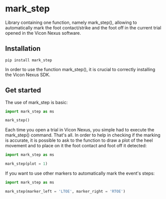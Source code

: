 # mark_step

Library containing one function, namely mark_step(), allowing to automatically mark the foot contact/strike and the foot off in the current trial opened in the Vicon Nexus software.

## Installation

    pip install mark_step

In order to use the function mark_step(), it is crucial to correctly installing the Vicon Nexus SDK.

## Get started

The use of mark_step is basic:

``` python
import mark_step as ms

mark_step()
```

Each time you open a trial in Vicon Nexus, you simple had to execute the mark_step() command. That's all.
In order to help in checking if the marking is accurate, it is possible to ask to the function to draw a plot of the heel movement and to place on it the foot contact and foot off it detected:

``` python
import mark_step as ms

mark_step(plot = 1)
```
If you want to use other markers to automatically mark the event's steps:

``` python
import mark_step as ms

mark_step(marker_left = 'LTOE', marker_right = 'RTOE')
```

